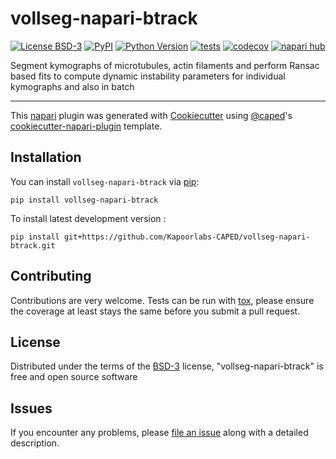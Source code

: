 # vollseg-napari-btrack

[![License BSD-3](https://img.shields.io/pypi/l/vollseg-napari-btrack.svg?color=green)](https://github.com/Kapoorlabs-CAPED/vollseg-napari-btrack/raw/main/LICENSE)
[![PyPI](https://img.shields.io/pypi/v/vollseg-napari-btrack.svg?color=green)](https://pypi.org/project/vollseg-napari-btrack)
[![Python Version](https://img.shields.io/pypi/pyversions/vollseg-napari-btrack.svg?color=green)](https://python.org)
[![tests](https://github.com/Kapoorlabs-CAPED/vollseg-napari-btrack/workflows/tests/badge.svg)](https://github.com/Kapoorlabs-CAPED/vollseg-napari-btrack/actions)
[![codecov](https://codecov.io/gh/Kapoorlabs-CAPED/vollseg-napari-btrack/branch/main/graph/badge.svg)](https://codecov.io/gh/Kapoorlabs-CAPED/vollseg-napari-btrack)
[![napari hub](https://img.shields.io/endpoint?url=https://api.napari-hub.org/shields/vollseg-napari-btrack)](https://napari-hub.org/plugins/vollseg-napari-btrack)

Segment kymographs of microtubules, actin filaments and perform Ransac based fits to compute dynamic instability parameters for individual kymographs and also in batch

----------------------------------

This [napari] plugin was generated with [Cookiecutter] using [@caped]'s [cookiecutter-napari-plugin] template.

<!--
Don't miss the full getting started guide to set up your new package:
https://github.com/napari/cookiecutter-napari-plugin#getting-started

and review the napari docs for plugin developers:
https://napari.org/stable/plugins/index.html
-->

## Installation

You can install `vollseg-napari-btrack` via [pip]:

    pip install vollseg-napari-btrack



To install latest development version :

    pip install git+https://github.com/Kapoorlabs-CAPED/vollseg-napari-btrack.git


## Contributing

Contributions are very welcome. Tests can be run with [tox], please ensure
the coverage at least stays the same before you submit a pull request.

## License

Distributed under the terms of the [BSD-3] license,
"vollseg-napari-btrack" is free and open source software

## Issues

If you encounter any problems, please [file an issue] along with a detailed description.

[napari]: https://github.com/napari/napari
[Cookiecutter]: https://github.com/audreyr/cookiecutter
[@napari]: https://github.com/napari
[@caped]: https://github.com/Kapoorlabs-CAPED/
[MIT]: http://opensource.org/licenses/MIT
[BSD-3]: http://opensource.org/licenses/BSD-3-Clause
[GNU GPL v3.0]: http://www.gnu.org/licenses/gpl-3.0.txt
[GNU LGPL v3.0]: http://www.gnu.org/licenses/lgpl-3.0.txt
[Apache Software License 2.0]: http://www.apache.org/licenses/LICENSE-2.0
[Mozilla Public License 2.0]: https://www.mozilla.org/media/MPL/2.0/index.txt
[cookiecutter-napari-plugin]: https://github.com/Kapoorlabs-CAPED/cookiecutter-kapoorlabs-napari-plugin

[file an issue]: https://github.com/Kapoorlabs-CAPED/vollseg-napari-btrack/issues

[napari]: https://github.com/napari/napari
[tox]: https://tox.readthedocs.io/en/latest/
[pip]: https://pypi.org/project/pip/
[PyPI]: https://pypi.org/
